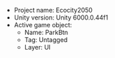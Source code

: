 <!-- UNITY CODE ASSIST INSTRUCTIONS START -->
- Project name: Ecocity2050
- Unity version: Unity 6000.0.44f1
- Active game object:
  - Name: ParkBtn
  - Tag: Untagged
  - Layer: UI
<!-- UNITY CODE ASSIST INSTRUCTIONS END -->